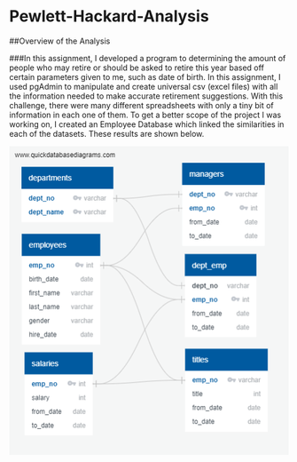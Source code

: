# Pewlett-Hackard-Analysis

##Overview of the Analysis

###In this assignment, I developed a program to determining the amount of people who may retire or should be asked to retire this year based off certain parameters given to me, such as date of birth. In this assignment, I used pgAdmin to manipulate and create universal csv (excel files) with all the information needed to make accurate retirement suggestions. With this challenge, there were many different spreadsheets with only a tiny bit of information in each one of them. To get a better scope of the project I was working on, I created an Employee Database which linked the similarities in each of the datasets. These results are shown below.

![EmployeeDB](EmployeeDB.png)

